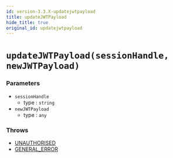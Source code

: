 ```yaml
---
id: version-3.3.X-updatejwtpayload
title: updateJWTPayload
hide_title: true
original_id: updatejwtpayload
---
```


# ``updateJWTPayload(sessionHandle, newJWTPayload)``
### Parameters
- ``sessionHandle``
  - type : ``string``
- ``newJWTPayload``
  - type : ``any``


### Throws
- [UNAUTHORISED](./errorhandler/unauthorised)
- [GENERAL_ERROR](./../errors/general_error)  